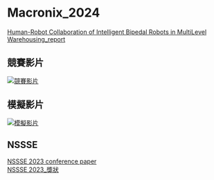 # Macronix_2024
[Human-Robot Collaboration of Intelligent Bipedal Robots in MultiLevel Warehousing_report](https://github.com/Kuan-Ting-Cho/Macronix_2024/blob/main/Human-Robot%20Collaboration%20of%20Intelligent%20Bipedal%20Robots%20in%20MultiLevel%20Warehousing.pdf)
## 競賽影片
[![競賽影片](https://img.youtube.com/vi/QOL8G59Ion0/0.jpg)](https://www.youtube.com/watch?v=QOL8G59Ion0)
## 模擬影片
[![模擬影片](https://img.youtube.com/vi/DtHmWgVyCPI/0.jpg)](https://www.youtube.com/watch?v=DtHmWgVyCPI)
## NSSSE
[NSSSE 2023 conference paper](https://github.com/Kuan-Ting-Cho/Macronix_2024/blob/main/Mechanism%20and%20System%20Design%20of%20Linkage%20Driven%20Humanoid%20Robot.pdf)\
[NSSSE 2023_獎狀](https://github.com/user-attachments/assets/b7e98bfc-5462-42aa-9400-72ae8d1ec45b)
